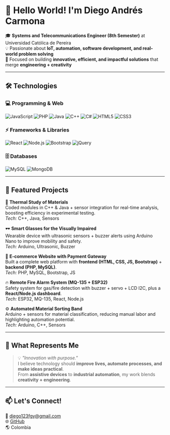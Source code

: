 # 👋 Hello World! I'm Diego Andrés Carmona  

🎓 **Systems and Telecommunications Engineer (8th Semester)** at Universidad Católica de Pereira  
💡 Passionate about **IoT, automation, software development, and real-world problem solving**  
🚀 Focused on building **innovative, efficient, and impactful solutions** that merge **engineering + creativity**  

---

## 🛠️ Technologies  

### 💻 Programming & Web  
![JavaScript](https://img.shields.io/badge/JavaScript-FFD700?style=for-the-badge&logo=javascript&logoColor=000) 
![PHP](https://img.shields.io/badge/PHP-777BB4?style=for-the-badge&logo=php&logoColor=fff) 
![Java](https://img.shields.io/badge/Java-E34F26?style=for-the-badge&logo=coffeescript&logoColor=fff) 
![C++](https://img.shields.io/badge/C++-00599C?style=for-the-badge&logo=cplusplus&logoColor=fff) 
![C#](https://img.shields.io/badge/C%23-68217A?style=for-the-badge&logo=dotnet&logoColor=fff) 
![HTML5](https://img.shields.io/badge/HTML5-E34F26?style=for-the-badge&logo=html5&logoColor=fff) 
![CSS3](https://img.shields.io/badge/CSS3-1572B6?style=for-the-badge&logo=css3&logoColor=fff)  

### ⚡ Frameworks & Libraries  
![React](https://img.shields.io/badge/React-61DAFB?style=for-the-badge&logo=react&logoColor=000) 
![Node.js](https://img.shields.io/badge/Node.js-339933?style=for-the-badge&logo=nodedotjs&logoColor=fff) 
![Bootstrap](https://img.shields.io/badge/Bootstrap-7952B3?style=for-the-badge&logo=bootstrap&logoColor=fff) 
![jQuery](https://img.shields.io/badge/jQuery-0769AD?style=for-the-badge&logo=jquery&logoColor=fff)  

### 🗄️ Databases  
![MySQL](https://img.shields.io/badge/MySQL-4479A1?style=for-the-badge&logo=mysql&logoColor=fff) 
![MongoDB](https://img.shields.io/badge/MongoDB-47A248?style=for-the-badge&logo=mongodb&logoColor=fff)  

---

## 🌟 Featured Projects  

🔬 **Thermal Study of Materials**  
Coded modules in C++ & Java + sensor integration for real-time analysis, boosting efficiency in experimental testing.  
*Tech:* C++, Java, Sensors  

🕶️ **Smart Glasses for the Visually Impaired**  
Wearable device with ultrasonic sensors + buzzer alerts using Arduino Nano to improve mobility and safety.  
*Tech:* Arduino, Ultrasonic, Buzzer  

🛒 **E-commerce Website with Payment Gateway**  
Built a complete web platform with **frontend (HTML, CSS, JS, Bootstrap)** + **backend (PHP, MySQL)**.  
*Tech:* PHP, MySQL, Bootstrap, JS  

🔥 **Remote Fire Alarm System (MQ-135 + ESP32)**  
Safety system for gas/fire detection with buzzer + servo + LCD I2C, plus a **React/Node.js dashboard**.  
*Tech:* ESP32, MQ-135, React, Node.js  

⚙️ **Automated Material Sorting Band**  
Arduino + sensors for material classification, reducing manual labor and highlighting automation potential.  
*Tech:* Arduino, C++, Sensors  

---

## 🎯 What Represents Me  

> 💡 *"Innovation with purpose."*  
I believe technology should **improve lives, automate processes, and make ideas practical**.  
From **assistive devices** to **industrial automation**, my work blends **creativity + engineering**.  

---

## 📫 Let's Connect!  

📧 diego123fgy@gmail.com  
🌐 [GitHub](https://github.com/DiegoAndresDEV99)  
🌎 Colombia  

